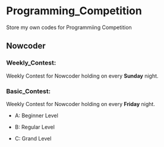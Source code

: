 # Programming_Competition
Store my own codes for Programmiing Competition

## Nowcoder

### Weekly_Contest:
Weekly Contest for Nowcoder holding on every **Sunday** night.

### Basic_Contest:
Weekly Contest for Nowcoder holding on every **Friday** night.

- A: Beginner Level

- B: Regular Level

- C: Grand Level
